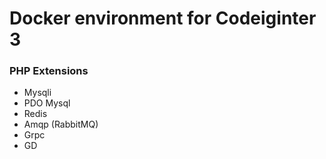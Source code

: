 # Docker environment for Codeiginter 3

### PHP Extensions
- Mysqli
- PDO Mysql
- Redis
- Amqp (RabbitMQ)
- Grpc
- GD
